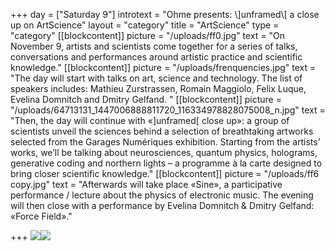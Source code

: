 +++
day = ["Saturday 9"]
introtext = "Ohme presents: \\]unframed\\[ a close up on ArtScience"
layout = "category"
title = "ArtScience"
type = "category"
[[blockcontent]]
picture = "/uploads/ff0.jpg"
text = "On November 9, artists and scientists come together for a series of talks, conversations and performances around artistic practice and scientific knowledge."
[[blockcontent]]
picture = "/uploads/frenquencies.jpg"
text = "The day will start with talks on art, science and technology. The list of speakers includes: Mathieu Zurstrassen, Romain Maggiolo, Felix Luque, Evelina Domnitch and Dmitry Gelfand. "
[[blockcontent]]
picture = "/uploads/64713131_1447006888811720_116334978828075008_n.jpg"
text = "Then, the day will continue with «]unframed[ close up»: a group of scientists unveil the sciences behind a selection of breathtaking artworks selected from the Garages Numériques exhibition. Starting from the artists’ works, we’ll be talking about neurosciences, quantum physics, holograms, generative coding and northern lights – a programme à la carte designed to bring closer scientific knowledge."
[[blockcontent]]
picture = "/uploads/ff6 copy.jpg"
text = "Afterwards will take place «Sine», a participative performance / lecture about the physics of electronic music. The evening will then close with a performance by Evelina Domnitch & Dmitry Gelfand: «Force Field»."

+++
![](/uploads/logo-06.png)![](/uploads/logo-14.png)